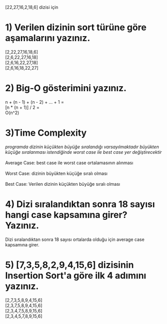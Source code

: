 [22,27,16,2,18,6] dizisi için
# 1) Verilen dizinin sort türüne göre aşamalarını yazınız.
[2,22,27,16,18,6] <br />
[2,6,22,27,16,18] <br />
[2,6,16,22,27,18] <br />
[2,6,16,18,22,27] <br />

# 2) Big-O gösterimini yazınız. 

n + (n - 1) + (n - 2) + ... + 1 = <br />
[n * (n + 1)] / 2 = <br />
O(n^2)

# 3)Time Complexity
*programda dizinin küçükten büyüğe sıralandığı varsayılmaktadır büyükten küçüğe sıralanması istendiğinde worst case ile best case yer değiştirecektir* <br /> <br />
Average Case: best case ile worst case ortalamasının alınması <br />
<br />
Worst Case: dizinin büyükten küçüğe sıralı olması <br /> 
<br />
Best Case: Verilen dizinin küçükten büyüğe sıralı olması

# 4) Dizi sıralandıktan sonra 18 sayısı hangi case kapsamına girer? Yazınız.

Dizi sıralandıktan sonra 18 sayısı ortalarda olduğu için average case kapsamına girer.

# 5) [7,3,5,8,2,9,4,15,6] dizisinin Insertion Sort'a göre ilk 4 adımını yazınız.

[2,7,3,5,8,9,4,15,6] <br />
[2,3,7,5,8,9,4,15,6] <br />
[2,3,4,7,5,8,9,15,6] <br />
[2,3,4,5,7,8,9,15,6] <br />
